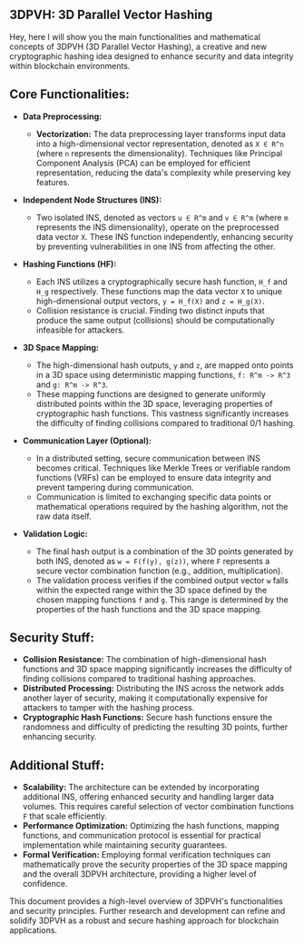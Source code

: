 ## 3DPVH: 3D Parallel Vector Hashing

Hey, here I will show you the main functionalities and mathematical concepts of 3DPVH (3D Parallel Vector Hashing), a creative and new cryptographic hashing idea designed to enhance security and data integrity within blockchain environments.

## Core Functionalities:

* **Data Preprocessing:**
    * **Vectorization:** The data preprocessing layer transforms input data into a high-dimensional vector representation, denoted as `X ∈ R^n` (where `n` represents the dimensionality). Techniques like Principal Component Analysis (PCA) can be employed for efficient representation, reducing the data's complexity while preserving key features.

* **Independent Node Structures (INS):**
    * Two isolated INS, denoted as vectors `u ∈ R^m` and `v ∈ R^m` (where `m` represents the INS dimensionality), operate on the preprocessed data vector `X`. These INS function independently, enhancing security by preventing vulnerabilities in one INS from affecting the other.

* **Hashing Functions (HF):**
    * Each INS utilizes a cryptographically secure hash function, `H_f` and `H_g` respectively. These functions map the data vector `X` to unique high-dimensional output vectors, `y = H_f(X)` and `z = H_g(X)`.
    * Collision resistance is crucial. Finding two distinct inputs that produce the same output (collisions) should be computationally infeasible for attackers.

* **3D Space Mapping:**
    * The high-dimensional hash outputs, `y` and `z`, are mapped onto points in a 3D space using deterministic mapping functions, `f: R^m -> R^3` and `g: R^m -> R^3`.
    * These mapping functions are designed to generate uniformly distributed points within the 3D space, leveraging properties of cryptographic hash functions. This vastness significantly increases the difficulty of finding collisions compared to traditional 0/1 hashing.

* **Communication Layer (Optional):**
    * In a distributed setting, secure communication between INS becomes critical. Techniques like Merkle Trees or verifiable random functions (VRFs) can be employed to ensure data integrity and prevent tampering during communication.
    * Communication is limited to exchanging specific data points or mathematical operations required by the hashing algorithm, not the raw data itself.

* **Validation Logic:**
    * The final hash output is a combination of the 3D points generated by both INS, denoted as `w = F(f(y), g(z))`, where `F` represents a secure vector combination function (e.g., addition, multiplication).
    * The validation process verifies if the combined output vector `w` falls within the expected range within the 3D space defined by the chosen mapping functions `f` and `g`. This range is determined by the properties of the hash functions and the 3D space mapping.

## Security Stuff:

* **Collision Resistance:** The combination of high-dimensional hash functions and 3D space mapping significantly increases the difficulty of finding collisions compared to traditional hashing approaches.
* **Distributed Processing:** Distributing the INS across the network adds another layer of security, making it computationally expensive for attackers to tamper with the hashing process.
* **Cryptographic Hash Functions:** Secure hash functions ensure the randomness and difficulty of predicting the resulting 3D points, further enhancing security.

## Additional Stuff:

* **Scalability:** The architecture can be extended by incorporating additional INS, offering enhanced security and handling larger data volumes. This requires careful selection of vector combination functions `F` that scale efficiently.
* **Performance Optimization:** Optimizing the hash functions, mapping functions, and communication protocol is essential for practical implementation while maintaining security guarantees.
* **Formal Verification:** Employing formal verification techniques can mathematically prove the security properties of the 3D space mapping and the overall 3DPVH architecture, providing a higher level of confidence.

This document provides a high-level overview of 3DPVH's functionalities and security principles. Further research and development can refine and solidify 3DPVH as a robust and secure hashing approach for blockchain applications.
